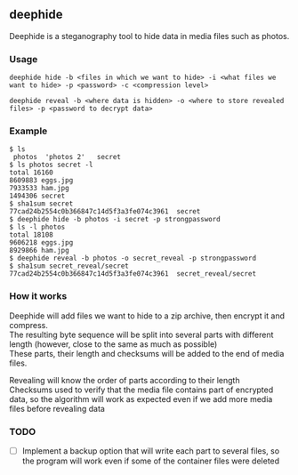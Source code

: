 ## deephide
Deephide is a steganography tool to hide data in media files such as photos.

### Usage

```
deephide hide -b <files in which we want to hide> -i <what files we want to hide> -p <password> -c <compression level>
```

```
deephide reveal -b <where data is hidden> -o <where to store revealed files> -p <password to decrypt data>
```

### Example
```
$ ls
 photos  'photos 2'   secret
$ ls photos secret -l
total 16160
8609883 eggs.jpg
7933533 ham.jpg
1494306 secret
$ sha1sum secret 
77cad24b2554c0b366847c14d5f3a3fe074c3961  secret
$ deephide hide -b photos -i secret -p strongpassword
$ ls -l photos
total 18108
9606218 eggs.jpg
8929866 ham.jpg
$ deephide reveal -b photos -o secret_reveal -p strongpassword
$ sha1sum secret_reveal/secret 
77cad24b2554c0b366847c14d5f3a3fe074c3961  secret_reveal/secret
```

### How it works
Deephide will add files we want to hide to a zip archive, then encrypt it and compress. \
The resulting byte sequence will be split into several parts with different length (however, close to the same as much as possible) \
These parts, their length and checksums will be added to the end of media files.

Revealing will know the order of parts according to their length \
Checksums used to verify that the media file contains part of encrypted data, so the algorithm will work as expected even if we add more media files before revealing data

### TODO
- [ ] Implement a backup option that will write each part to several files, so the program will work even if some of the container files were deleted
